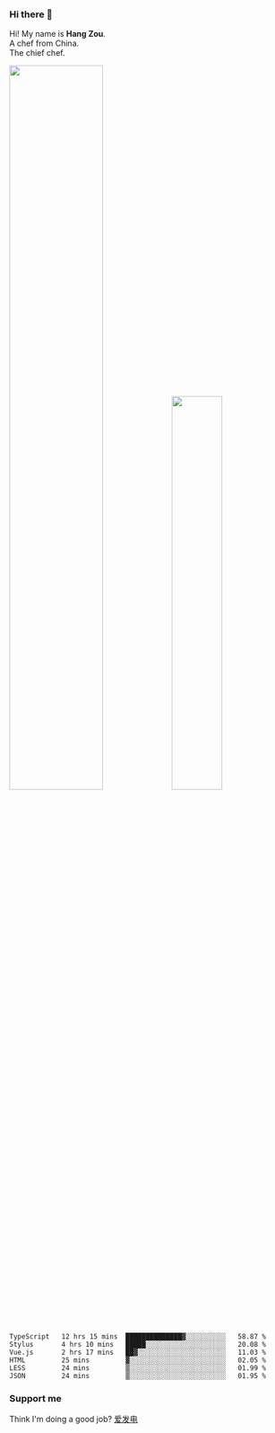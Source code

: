 ### Hi there 👋

Hi! My name is **Hang Zou**.  
A chef from China.  
The chief chef.

<img align="" width="57.5%" src="https://github-readme-stats.vercel.app/api?username=zouhangwithsweet&hide_title=true&hide_border=true&show_icons=true&include_all_commits=true&line_height=21" /><img align="" width="42.4%" src="https://github-readme-stats.vercel.app/api/top-langs/?username=zouhangwithsweet&hide_title=true&hide_border=true&layout=compact" />

<!--START_SECTION:waka-->

```text
TypeScript   12 hrs 15 mins  ██████████████▓░░░░░░░░░░   58.87 %
Stylus       4 hrs 10 mins   █████░░░░░░░░░░░░░░░░░░░░   20.08 %
Vue.js       2 hrs 17 mins   ██▓░░░░░░░░░░░░░░░░░░░░░░   11.03 %
HTML         25 mins         ▓░░░░░░░░░░░░░░░░░░░░░░░░   02.05 %
LESS         24 mins         ▒░░░░░░░░░░░░░░░░░░░░░░░░   01.99 %
JSON         24 mins         ▒░░░░░░░░░░░░░░░░░░░░░░░░   01.95 %
```

<!--END_SECTION:waka-->

### Support me

Think I'm doing a good job? [爱发电](https://afdian.net/@zouhangsweet)
